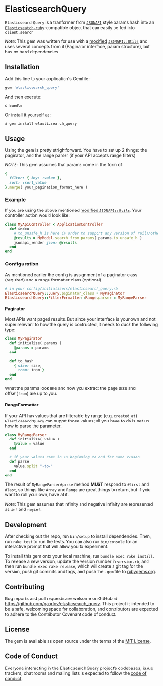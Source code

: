 # ElasticsearchQuery

`ElasticsearchQuery` is a tranformer from [`JSONAPI`](http://jsonapi.org) style params hash into an [`Elasticseatch-ruby`](https://github.com/elastic/elasticsearch-ruby)-compatible object that can easily be fed into `client.search`

*Note*: This gem was written for use with a [modified](https://github.com/tiagopog/jsonapi-utils/pull/90) [`JSONAPI::Utils`](https://github.com/tiagopog/jsonapi-utils/) and uses several concepts from it (Paginator interface, param structure), but has no hard dependencies.

## Installation

Add this line to your application's Gemfile:

```ruby
gem 'elasticsearch_query'
```

And then execute:

    $ bundle

Or install it yourself as:

    $ gem install elasticsearch_query

## Usage

Using the gem is pretty strightforward. You have to set up 2 things: the paginator, and the range parser (if your API accepts range filters)

*NOTE*: This gem assumes that params come in the form of
```ruby
{
  filter: { key: :value },
  sort: :sort_value
}.merge( your_pagination_format_here )
```

### Example

If you are using the above mentioned [modified `JSONAPI::Utils`](https://github.com/tiagopog/jsonapi-utils/pull/90), Your controller action would look like:

```ruby
class MyApiController < ApplicationController
  def index
    # to_unsafe_h is here in order to support any version of rails/other frameworks that just get a hash for params
    @results = MyModel.search_from_params( params.to_unsafe_h )
    jsonapi_render json: @results
  end
end
```

### Configuration

As mentioned earlier the config is assignment of a paginator class (required) and a range formatter class (optional)

```ruby
# in your config/initializers/elasticsearch_query.rb
ElasticsearchQuery::Query.paginator_class = MyPaginator
ElasticsearchQuery::FilterFormatter::Range.parser = MyRangeParser
```

#### Paginator

Most APIs want paged results. But since your interface is your own and not super relevant to how the query is contructed, it needs to duck the following type:

```ruby
class MyPaginator
  def initialize( params )
    @params = params
  end

  def to_hash
    { size: size,
      from: from }
  end
end
```

What the params look like and how you extract the page size and offset(`from`) are up to you. 

#### RangeFormatter

If your API has values that are filterable by range (e.g. `created_at`) `ElasticsearchQuery` can supprt those values; all you have to do is set up how to parse the parameter.

```ruby
class MyRangeParser
  def initialize( value )
    @value = value
  end

  # if your values come in as beginning-to-end for some reason
  def parse
    value.split "-to-"
  end
end
```

The result of `MyRangeParser#parse` method **MUST** respond to `#first` and `#last`, so things like `Array` and `Range` are great things to return, but if yoiu want to roll your own, have at it.

*Note*: This gem assumes that infinity and negative infinity are represented as `inf` and `neginf`. 

## Development

After checking out the repo, run `bin/setup` to install dependencies. Then, run `rake test` to run the tests. You can also run `bin/console` for an interactive prompt that will allow you to experiment.

To install this gem onto your local machine, run `bundle exec rake install`. To release a new version, update the version number in `version.rb`, and then run `bundle exec rake release`, which will create a git tag for the version, push git commits and tags, and push the `.gem` file to [rubygems.org](https://rubygems.org).

## Contributing

Bug reports and pull requests are welcome on GitHub at https://github.com/gaorlov/elasticsearch_query. This project is intended to be a safe, welcoming space for collaboration, and contributors are expected to adhere to the [Contributor Covenant](http://contributor-covenant.org) code of conduct.

## License

The gem is available as open source under the terms of the [MIT License](https://opensource.org/licenses/MIT).

## Code of Conduct

Everyone interacting in the ElasticsearchQuery project’s codebases, issue trackers, chat rooms and mailing lists is expected to follow the [code of conduct](https://github.com/gaorlov/elasticsearch_query/blob/master/CODE_OF_CONDUCT.md).
